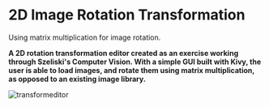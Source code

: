 # 2D Image Rotation Transformation
Using matrix multiplication for image rotation.

**A 2D rotation transformation editor created as an exercise working through Szeliski's Computer Vision. With a simple GUI built with Kivy, the user is able to load images, and rotate them using matrix multiplication, as opposed to an existing image library.**

![transformeditor](https://user-images.githubusercontent.com/38335612/189754824-421bd210-d33f-4ca6-8135-283c11aebb3b.png)
